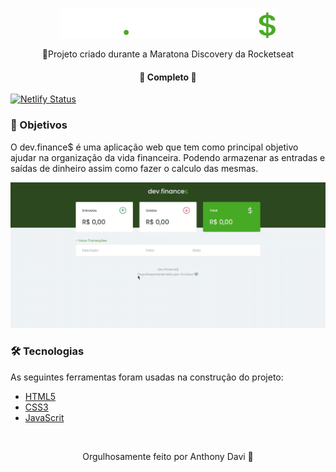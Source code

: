 <p align="center">
  <a href="">
    <img src="/assets/logo.svg">
  </a>
</p>



<p align="center">🚀Projeto criado durante a Maratona Discovery da Rocketseat</p>

<h4 align="center"> 
	🚧  Completo  🚧
</h4>

[![Netlify Status](https://api.netlify.com/api/v1/badges/2f786fa9-6917-49e1-a73b-4c28a8645ee8/deploy-status)](https://app.netlify.com/sites/devfinance/deploys)


### 🚀 Objetivos

O dev.finance$ é uma aplicação web que tem como principal objetivo ajudar na organização da vida financeira. Podendo armazenar as entradas e saídas
de dinheiro assim como fazer o calculo das mesmas.

<p align="center">
  <a href="">
    <img src="/assets/gravação_de_tela.gif">
  </a>
</p>

### 🛠 Tecnologias

As seguintes ferramentas foram usadas na construção do projeto:

- [HTML5](https://developer.mozilla.org/pt-BR/docs/Web/HTML)
- [CSS3](https://developer.mozilla.org/pt-BR/docs/Web/CSS)
- [JavaScrit](https://developer.mozilla.org/pt-BR/docs/Web/JavaScript)

<br>

<p align="center">
Orgulhosamente feito por Anthony Davi &#128156;
</p>
